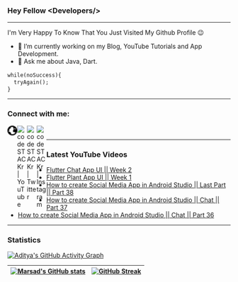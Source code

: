 ### Hey Fellow \<Developers/>

---

I'm Very Happy To Know That You Just Visited My Github Profile 😉
- 🔭 I’m currently working on my Blog, YouTube Tutorials and App Development.
- 💬 Ask me about Java, Dart.

```
while(noSuccess){
  tryAgain();
}
```
---


### Connect with me:

[<img align="left" alt="codeSTACKr.com" width="22px" src="https://raw.githubusercontent.com/iconic/open-iconic/master/svg/globe.svg" />][website]
[<img align="left" alt="codeSTACKr | YouTube" width="22px" src="https://cdn.jsdelivr.net/npm/simple-icons@v3/icons/youtube.svg" />][youtube]
[<img align="left" alt="codeSTACKr | Twitter" width="22px" src="https://cdn.jsdelivr.net/npm/simple-icons@v3/icons/twitter.svg" />][twitter]
[<img align="left" alt="codeSTACKr | Instagram" width="22px" src="https://cdn.jsdelivr.net/npm/simple-icons@v3/icons/instagram.svg" />][instagram]

<br />

---


### Latest YouTube Videos

<!-- YOUTUBE:START -->
- [Flutter Chat App UI || Week 2](https://www.youtube.com/watch?v=gy3hDKNPPxQ)
- [Flutter Plant App UI || Week 1](https://www.youtube.com/watch?v=fLlNAo44n5g)
- [How to create Social Media App in Android Studio || Last Part || Part 38](https://www.youtube.com/watch?v=mdYuU_W3byQ)
- [How to create Social Media App in Android Studio || Chat || Part 37](https://www.youtube.com/watch?v=nqyyUNTArcQ)
- [How to create Social Media App in Android Studio || Chat || Part 36](https://www.youtube.com/watch?v=fxZsr-LnExQ)
<!-- YOUTUBE:END -->

---


### Statistics

[![Aditya's GitHub Activity Graph](https://activity-graph.herokuapp.com/graph?username=MarsadMaqsood&theme=react-dark&bg_color=ffffff&color=3080EC&point=3080EC)](https://github.com/MarsadMaqsood)

| [![Marsad's GitHub stats](https://github-readme-stats.vercel.app/api?username=MarsadMaqsood&show_icons=true&hide_border=true)](https://github.com/MarsadMaqsood) | [![GitHub Streak](http://github-readme-streak-stats.herokuapp.com?user=MarsadMaqsood&theme=graywhite&hide_border=true&date_format=M%20j%5B%2C%20Y%5D&ring=5594F0&fire=8A00DD&stroke=FFFFFF&sideLabels=4D72F2&currStreakLabel=5594F0)](https://github.com/MarsadMaqsood) |
| --- | --- |


[website]: https://marsad.dev/
[twitter]: https://twitter.com/Marsad_0408
[youtube]: https://www.youtube.com/channel/UCGZF_fq2lEDAPl_BkDSphwQ
[instagram]: https://www.instagram.com/marsad0408/

